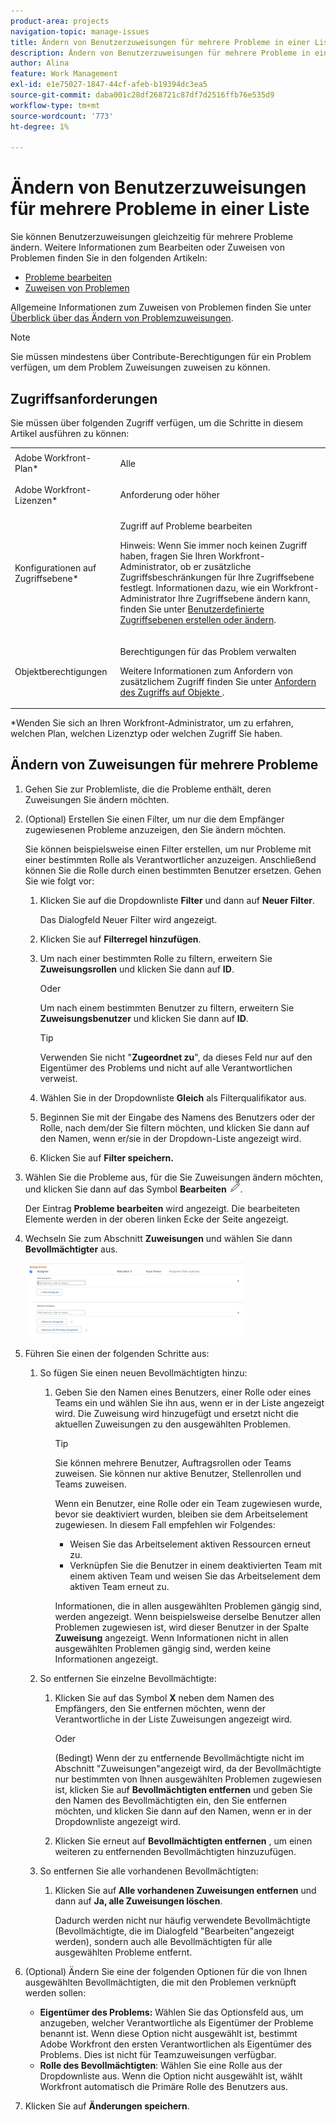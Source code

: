 ```yaml
---
product-area: projects
navigation-topic: manage-issues
title: Ändern von Benutzerzuweisungen für mehrere Probleme in einer Liste
description: Ändern von Benutzerzuweisungen für mehrere Probleme in einer Liste
author: Alina
feature: Work Management
exl-id: e1e75027-1847-44cf-afeb-b19394dc3ea5
source-git-commit: daba001c28df268721c87df7d2516ffb76e535d9
workflow-type: tm+mt
source-wordcount: '773'
ht-degree: 1%

---
```


# Ändern von Benutzerzuweisungen für mehrere Probleme in einer Liste

<!--
<p data-mc-conditions="QuicksilverOrClassic.Draft mode">(NOTE: similar article exists for tasks)</p>
-->

Sie können Benutzerzuweisungen gleichzeitig für mehrere Probleme ändern. Weitere Informationen zum Bearbeiten oder Zuweisen von Problemen finden Sie in den folgenden Artikeln:

* [Probleme bearbeiten](../../../manage-work/issues/manage-issues/edit-issues.md)
* [Zuweisen von Problemen](../../../manage-work/issues/manage-issues/assign-issues.md)

Allgemeine Informationen zum Zuweisen von Problemen finden Sie unter [Überblick über das Ändern von Problemzuweisungen](../../../manage-work/issues/manage-issues/modify-issue-assignments-overview.md).

>[!NOTE]
>
>Sie müssen mindestens über Contribute-Berechtigungen für ein Problem verfügen, um dem Problem Zuweisungen zuweisen zu können.

## Zugriffsanforderungen

Sie müssen über folgenden Zugriff verfügen, um die Schritte in diesem Artikel ausführen zu können:

<table style="table-layout:auto"> 
 <col> 
 <col> 
 <tbody> 
  <tr> 
   <td role="rowheader">Adobe Workfront-Plan*</td> 
   <td> <p>Alle </p> </td> 
  </tr> 
  <tr> 
   <td role="rowheader">Adobe Workfront-Lizenzen*</td> 
   <td> <p>Anforderung oder höher</p> </td> 
  </tr> 
  <tr> 
   <td role="rowheader">Konfigurationen auf Zugriffsebene*</td> 
   <td> <p>Zugriff auf Probleme bearbeiten</p> <p>Hinweis: Wenn Sie immer noch keinen Zugriff haben, fragen Sie Ihren Workfront-Administrator, ob er zusätzliche Zugriffsbeschränkungen für Ihre Zugriffsebene festlegt. Informationen dazu, wie ein Workfront-Administrator Ihre Zugriffsebene ändern kann, finden Sie unter <a href="../../../administration-and-setup/add-users/configure-and-grant-access/create-modify-access-levels.md" class="MCXref xref">Benutzerdefinierte Zugriffsebenen erstellen oder ändern</a>.</p> </td> 
  </tr> 
  <tr> 
   <td role="rowheader">Objektberechtigungen</td> 
   <td> <p>Berechtigungen für das Problem verwalten</p> <p>Weitere Informationen zum Anfordern von zusätzlichem Zugriff finden Sie unter <a href="../../../workfront-basics/grant-and-request-access-to-objects/request-access.md" class="MCXref xref">Anfordern des Zugriffs auf Objekte </a>.</p> </td> 
  </tr> 
 </tbody> 
</table>

&#42;Wenden Sie sich an Ihren Workfront-Administrator, um zu erfahren, welchen Plan, welchen Lizenztyp oder welchen Zugriff Sie haben.

<!--
<div data-mc-conditions="QuicksilverOrClassic.Draft mode">
<h2>When to modify user assignments on issues</h2>
<p>(NOTE:&nbsp;drafted and moved to the overview article: Modify issue assignments overview)</p>
<p>You might want to modify the user assignments for multiple issues for a variety of&nbsp;reasons, including the following:</p>
<ul>
<li>Users join or leave&nbsp;your team</li>
<li>A user takes a vacation that extends beyond the issue&nbsp;due dates</li>
<li>A specific role or user is set as the assignee for multiple issues and you want to quickly modify all items to be assigned to a different user or role</li>
</ul>
</div>
-->

## Ändern von Zuweisungen für mehrere Probleme

1. Gehen Sie zur Problemliste, die die Probleme enthält, deren Zuweisungen Sie ändern möchten.
1. (Optional) Erstellen Sie einen Filter, um nur die dem Empfänger zugewiesenen Probleme anzuzeigen, den Sie ändern möchten.

   Sie können beispielsweise einen Filter erstellen, um nur Probleme mit einer bestimmten Rolle als Verantwortlicher anzuzeigen. Anschließend können Sie die Rolle durch einen bestimmten Benutzer ersetzen. Gehen Sie wie folgt vor:

   1. Klicken Sie auf die Dropdownliste **Filter** und dann auf **Neuer Filter**.

      Das Dialogfeld Neuer Filter wird angezeigt.

   1. Klicken Sie auf **Filterregel hinzufügen**.
   1. Um nach einer bestimmten Rolle zu filtern, erweitern Sie **Zuweisungsrollen** und klicken Sie dann auf **ID**.

      Oder

      Um nach einem bestimmten Benutzer zu filtern, erweitern Sie **Zuweisungsbenutzer** und klicken Sie dann auf **ID**.

      >[!TIP]
      >
      >Verwenden Sie nicht &quot;**Zugeordnet zu**&quot;, da dieses Feld nur auf den Eigentümer des Problems und nicht auf alle Verantwortlichen verweist.

   1. Wählen Sie in der Dropdownliste **Gleich** als Filterqualifikator aus.
   1. Beginnen Sie mit der Eingabe des Namens des Benutzers oder der Rolle, nach dem/der Sie filtern möchten, und klicken Sie dann auf den Namen, wenn er/sie in der Dropdown-Liste angezeigt wird.
   1. Klicken Sie auf **Filter speichern.**

1. Wählen Sie die Probleme aus, für die Sie Zuweisungen ändern möchten, und klicken Sie dann auf das Symbol **Bearbeiten** ![](assets/qs-edit-icon.png).

   Der Eintrag **Probleme bearbeiten** wird angezeigt. Die bearbeiteten Elemente werden in der oberen linken Ecke der Seite angezeigt.

1. Wechseln Sie zum Abschnitt **Zuweisungen** und wählen Sie dann **Bevollmächtigter** aus.

   ![](assets/classic-assignmens-area-on-edit-box-350x119.png)

1. Führen Sie einen der folgenden Schritte aus:

   1. So fügen Sie einen neuen Bevollmächtigten hinzu:

      1. Geben Sie den Namen eines Benutzers, einer Rolle oder eines Teams ein und wählen Sie ihn aus, wenn er in der Liste angezeigt wird. Die Zuweisung wird hinzugefügt und ersetzt nicht die aktuellen Zuweisungen zu den ausgewählten Problemen.

         >[!TIP]
         >
         >Sie können mehrere Benutzer, Auftragsrollen oder Teams zuweisen. Sie können nur aktive Benutzer, Stellenrollen und Teams zuweisen.
         >
         >Wenn ein Benutzer, eine Rolle oder ein Team zugewiesen wurde, bevor sie deaktiviert wurden, bleiben sie dem Arbeitselement zugewiesen. In diesem Fall empfehlen wir Folgendes:
         >
         >* Weisen Sie das Arbeitselement aktiven Ressourcen erneut zu.
         >* Verknüpfen Sie die Benutzer in einem deaktivierten Team mit einem aktiven Team und weisen Sie das Arbeitselement dem aktiven Team erneut zu.

         Informationen, die in allen ausgewählten Problemen gängig sind, werden angezeigt. Wenn beispielsweise derselbe Benutzer allen Problemen zugewiesen ist, wird dieser Benutzer in der Spalte **Zuweisung** angezeigt. Wenn Informationen nicht in allen ausgewählten Problemen gängig sind, werden keine Informationen angezeigt.

   1. So entfernen Sie einzelne Bevollmächtigte:

      1. Klicken Sie auf das Symbol **X** neben dem Namen des Empfängers, den Sie entfernen möchten, wenn der Verantwortliche in der Liste Zuweisungen angezeigt wird.

         Oder

         (Bedingt) Wenn der zu entfernende Bevollmächtigte nicht im Abschnitt &quot;Zuweisungen&quot;angezeigt wird, da der Bevollmächtigte nur bestimmten von Ihnen ausgewählten Problemen zugewiesen ist, klicken Sie auf **Bevollmächtigten entfernen** und geben Sie den Namen des Bevollmächtigten ein, den Sie entfernen möchten, und klicken Sie dann auf den Namen, wenn er in der Dropdownliste angezeigt wird.

      1. Klicken Sie erneut auf **Bevollmächtigten entfernen** , um einen weiteren zu entfernenden Bevollmächtigten hinzuzufügen.

   1. So entfernen Sie alle vorhandenen Bevollmächtigten:

      1. Klicken Sie auf **Alle vorhandenen Zuweisungen entfernen** und dann auf **Ja, alle Zuweisungen löschen**.

         Dadurch werden nicht nur häufig verwendete Bevollmächtigte (Bevollmächtigte, die im Dialogfeld &quot;Bearbeiten&quot;angezeigt werden), sondern auch alle Bevollmächtigten für alle ausgewählten Probleme entfernt.

1. (Optional) Ändern Sie eine der folgenden Optionen für die von Ihnen ausgewählten Bevollmächtigten, die mit den Problemen verknüpft werden sollen:

   * **Eigentümer des Problems:** Wählen Sie das Optionsfeld aus, um anzugeben, welcher Verantwortliche als Eigentümer der Probleme benannt ist. Wenn diese Option nicht ausgewählt ist, bestimmt Adobe Workfront den ersten Verantwortlichen als Eigentümer des Problems. Dies ist nicht für Teamzuweisungen verfügbar.
   * **Rolle des Bevollmächtigten**: Wählen Sie eine Rolle aus der Dropdownliste aus. Wenn die Option nicht ausgewählt ist, wählt Workfront automatisch die Primäre Rolle des Benutzers aus.

1. Klicken Sie auf **Änderungen speichern**.
